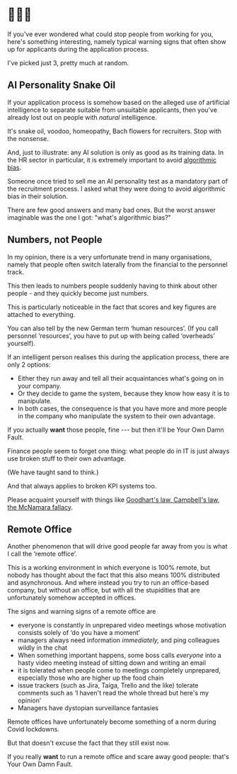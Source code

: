 # 🚩🚩🚩

<!-- Note -->
If you've ever wondered what could stop people from working for you, here's something interesting, namely typical warning signs that often show up for applicants during the application process.

I've picked just 3, pretty much at random.


## AI Personality Snake Oil

<!-- Note -->
If your application process is somehow based on the alleged use of artificial intelligence to separate suitable from unsuitable applicants, then you've already lost out on people with *natural* intelligence.

It's snake oil, voodoo, homeopathy, Bach flowers for recruiters.
Stop with the nonsense.

And, just to illustrate: any AI solution is only as good as its training data.
In the HR sector in particular, it is extremely important to avoid [algorithmic bias](https://en.wikipedia.org/wiki/Algorithmic_bias).

Someone once tried to sell me an AI personality test as a mandatory part of the recruitment process.
I asked what they were doing to avoid algorithmic bias in their solution.

There are few good answers and many bad ones.
But the worst answer imaginable was the one I got: "what's algorithmic bias?"


## Numbers, not People

<!-- Note -->
In my opinion, there is a very unfortunate trend in many organisations, namely that people often switch laterally from the financial to the personnel track.

This then leads to numbers people suddenly having to think about other people - and they quickly become just numbers.

This is particularly noticeable in the fact that scores and key figures are attached to everything.

You can also tell by the new German term ‘human resources’. 
(If you call personnel ‘resources’, you have to put up with being called ‘overheads’ yourself).

If an intelligent person realises this during the application process, there are only 2 options:

* Either they run away and tell all their acquaintances what's going on in your company.
* Or they decide to game the system, because they know how easy it is to manipulate.
* In both cases, the consequence is that you have more and more people in the company who manipulate the system to their own advantage.

If you actually **want** those people, fine --- but then it'll be Your Own Damn Fault.

Finance people seem to forget one thing: what people do in IT is just always use broken stuff to their own advantage.

(We have taught sand to think.)

And that always applies to broken KPI systems too.

Please acquaint yourself with things like [Goodhart's law, Campbell's law, the McNamara fallacy](https://xahteiwi.eu/blog/2021/11/14/meaningless-metrics-treacherous-targets/).


## Remote Office

<!-- Note -->
Another phenomenon that will drive good people far away from you is what I call the ‘remote office’.

This is a working environment in which everyone is 100% remote, but nobody has thought about the fact that this also means 100% distributed and asynchronous.
And where instead you try to run an office-based company, but without an office, but with all the stupidities that are unfortunately somehow accepted in offices.

The signs and warning signs of a remote office are

* everyone is constantly in unprepared video meetings whose motivation consists solely of ‘do you have a moment’
* managers always need information *immediately,* and ping colleagues wildly in the chat
* When something important happens, some boss calls *everyone* into a hasty video meeting instead of sitting down and writing an email
* it is tolerated when people come to meetings completely unprepared, especially those who are higher up the food chain
* issue trackers (such as Jira, Taiga, Trello and the like) tolerate comments such as ‘I haven't read the whole thread but here's my opinion’
* Managers have dystopian surveillance fantasies

Remote offices have unfortunately become something of a norm during Covid lockdowns.

But that doesn't excuse the fact that they still exist now.

If you really **want** to run a remote office and scare away good people: that's Your Own Damn Fault.
